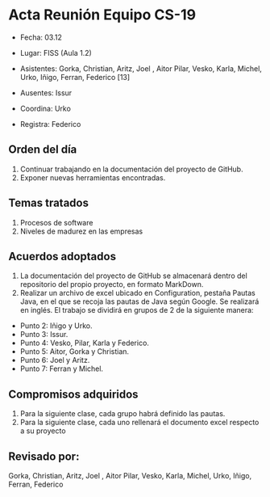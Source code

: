 # Acta Reunión Equipo CS-19

- Fecha: 03.12
- Lugar: FISS (Aula 1.2)
- Asistentes: Gorka, Christian, Aritz, Joel , Aitor
Pilar, Vesko, Karla, Michel, Urko, Iñigo, Ferran, Federico [13]

- Ausentes: Issur
- Coordina: Urko
- Registra: Federico

## Orden del día
1. Continuar trabajando en la documentación del proyecto de GitHub.
2. Exponer nuevas herramientas encontradas.


## Temas tratados
1. Procesos de software
2. Niveles de madurez en las empresas


## Acuerdos adoptados
1. La documentación del proyecto de GitHub se almacenará dentro del repositorio del propio proyecto, en formato MarkDown.
2. Realizar un archivo de excel ubicado en Configuration, pestaña Pautas Java, en el que se recoja las pautas de Java según Google. Se realizará en inglés. El trabajo se dividirá en grupos de 2 de la siguiente manera:
* Punto 2: Iñigo y Urko.
* Punto 3: Issur.
* Punto 4: Vesko, Pilar, Karla y Federico.
* Punto 5: Aitor, Gorka y Christian.
* Punto 6: Joel y Aritz.
* Punto 7: Ferran y Michel.


## Compromisos adquiridos
1. Para la siguiente clase, cada grupo habrá definido las pautas.
2. Para la siguiente clase, cada uno rellenará el documento excel respecto a su proyecto


## Revisado por:
Gorka, Christian, Aritz, Joel , Aitor
Pilar, Vesko, Karla, Michel, Urko, Iñigo, Ferran, Federico


